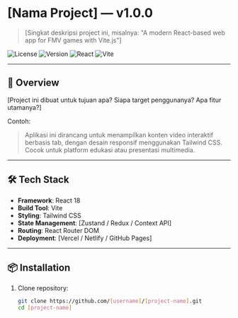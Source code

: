 # [Nama Project] — v1.0.0

> [Singkat deskripsi project ini, misalnya: "A modern React-based web app for FMV games with Vite.js"]

![License](https://img.shields.io/badge/license-MIT-blue.svg)
![Version](https://img.shields.io/badge/version-1.0.0-green.svg)
![React](https://img.shields.io/badge/React-18.x-brightgreen.svg)
![Vite](https://img.shields.io/badge/Vite-5.x-orange.svg)

---

## 🚀 Overview

[Project ini dibuat untuk tujuan apa? Siapa target penggunanya? Apa fitur utamanya?]

Contoh:
> Aplikasi ini dirancang untuk menampilkan konten video interaktif berbasis tab, dengan desain responsif menggunakan Tailwind CSS. Cocok untuk platform edukasi atau presentasi multimedia.

---

## 🛠️ Tech Stack

- **Framework**: React 18
- **Build Tool**: Vite
- **Styling**: Tailwind CSS
- **State Management**: [Zustand / Redux / Context API]
- **Routing**: React Router DOM
- **Deployment**: [Vercel / Netlify / GitHub Pages]

---

## 📦 Installation

1. Clone repository:
   ```bash
   git clone https://github.com/[username]/[project-name].git
   cd [project-name]